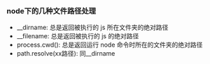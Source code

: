 ### node下的几种文件路径处理
 - __dirname: 总是返回被执行的 js 所在文件夹的绝对路径
 - __filename: 总是返回被执行的 js 的绝对路径
 - process.cwd(): 总是返回运行 node 命令时所在的文件夹的绝对路径
 - path.resolve(xx路径): 同__dirname